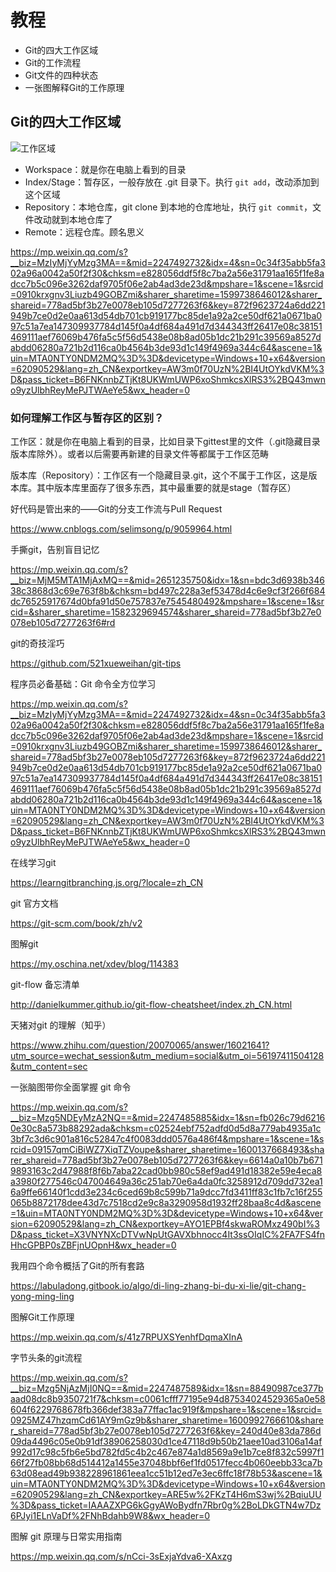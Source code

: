 # 教程



- Git的四大工作区域
- Git的工作流程
- Git文件的四种状态
- 一张图解释Git的工作原理



## Git的四大工作区域





![工作区域](https://i.loli.net/2021/06/03/1pBMUbkOPAGNWjH.jpg)

- Workspace：就是你在电脑上看到的目录
- Index/Stage：暂存区，一般存放在 .git 目录下。执行 `git add`，改动添加到这个区域
- Repository：本地仓库，git clone 到本地的仓库地址，执行 `git commit`，文件改动就到本地仓库了
- Remote：远程仓库。顾名思义



https://mp.weixin.qq.com/s?__biz=MzIyMjYyMzg3MA==&mid=2247492732&idx=4&sn=0c34f35abb5fa302a96a0042a50f2f30&chksm=e828056ddf5f8c7ba2a56e31791aa165f1fe8adcc7b5c096e3262daf9705f06e2ab4ad3de23d&mpshare=1&scene=1&srcid=0910krxgnv3Liuzb49GOBZmi&sharer_sharetime=1599738646012&sharer_shareid=778ad5bf3b27e0078eb105d7277263f6&key=872f9623724a6dd221949b7ce0d2e0aa613d54db701cb919177bc85de1a92a2ce50df621a0671ba097c51a7ea147309937784d145f0a4df684a491d7d344343ff26417e08c38151469111aef76069b476fa5c5f56d5438e08b8ad05b1dc21b291c39569a8527dabdd06280a721b2d116ca0b4564b3de93d1c149f4969a344c64&ascene=1&uin=MTA0NTY0NDM2MQ%3D%3D&devicetype=Windows+10+x64&version=62090529&lang=zh_CN&exportkey=AW3m0f70UzN%2BI4UtOYkdVKM%3D&pass_ticket=B6FNKnnbZTjKt8UKWmUWP6xoShmkcsXlRS3%2BQ43mwno9yzUlbhReyMePJTWAeYe5&wx_header=0





### 如何理解工作区与暂存区的区别？

工作区：就是你在电脑上看到的目录，比如目录下gittest里的文件（.git隐藏目录版本库除外）。或者以后需要再新建的目录文件等都属于工作区范畴

版本库（Repository）：工作区有一个隐藏目录.git，这个不属于工作区，这是版本库。其中版本库里面存了很多东西，其中最重要的就是stage（暂存区）



好代码是管出来的——Git的分支工作流与Pull Request

https://www.cnblogs.com/selimsong/p/9059964.html





手撕git，告别盲目记忆

https://mp.weixin.qq.com/s?__biz=MjM5MTA1MjAxMQ==&mid=2651235750&idx=1&sn=bdc3d6938b34638c3868d3c69e763f8b&chksm=bd497c228a3ef53478d4c6e9cf3f266f684dc76525917674d0bfa91d50e757837e7545480492&mpshare=1&scene=1&srcid=&sharer_sharetime=1582329694574&sharer_shareid=778ad5bf3b27e0078eb105d7277263f6#rd



git的奇技淫巧

https://github.com/521xueweihan/git-tips





程序员必备基础：Git 命令全方位学习

https://mp.weixin.qq.com/s?__biz=MzIyMjYyMzg3MA==&mid=2247492732&idx=4&sn=0c34f35abb5fa302a96a0042a50f2f30&chksm=e828056ddf5f8c7ba2a56e31791aa165f1fe8adcc7b5c096e3262daf9705f06e2ab4ad3de23d&mpshare=1&scene=1&srcid=0910krxgnv3Liuzb49GOBZmi&sharer_sharetime=1599738646012&sharer_shareid=778ad5bf3b27e0078eb105d7277263f6&key=872f9623724a6dd221949b7ce0d2e0aa613d54db701cb919177bc85de1a92a2ce50df621a0671ba097c51a7ea147309937784d145f0a4df684a491d7d344343ff26417e08c38151469111aef76069b476fa5c5f56d5438e08b8ad05b1dc21b291c39569a8527dabdd06280a721b2d116ca0b4564b3de93d1c149f4969a344c64&ascene=1&uin=MTA0NTY0NDM2MQ%3D%3D&devicetype=Windows+10+x64&version=62090529&lang=zh_CN&exportkey=AW3m0f70UzN%2BI4UtOYkdVKM%3D&pass_ticket=B6FNKnnbZTjKt8UKWmUWP6xoShmkcsXlRS3%2BQ43mwno9yzUlbhReyMePJTWAeYe5&wx_header=0



在线学习git

https://learngitbranching.js.org/?locale=zh_CN



git 官方文档

https://git-scm.com/book/zh/v2



图解git

https://my.oschina.net/xdev/blog/114383



git-flow 备忘清单

http://danielkummer.github.io/git-flow-cheatsheet/index.zh_CN.html



天猪对git 的理解（知乎）

https://www.zhihu.com/question/20070065/answer/16021641?utm_source=wechat_session&utm_medium=social&utm_oi=56197411504128&utm_content=sec



一张脑图带你全面掌握 git 命令

https://mp.weixin.qq.com/s?__biz=Mzg5NDEyMzA2NQ==&mid=2247485885&idx=1&sn=fb026c79d62160e30c8a573b88292ada&chksm=c02524ebf752adfd0d5d8a779ab4935a1c3bf7c3d6c901a816c52847c4f0083ddd0576a486f4&mpshare=1&scene=1&srcid=09157qmCiBiWZ7XiqTZVoupe&sharer_sharetime=1600137668493&sharer_shareid=778ad5bf3b27e0078eb105d7277263f6&key=6614a0a10b7b6719893163c2d47988f8f6b7aba22cad0bb980c58ef9ad491d18382e59e4eca8a3980f277546c047004649a36c251ab70e6a4da0fc3258912d709dd732ea16a9ffe66140f1cdd3e234c6ced69b8c599b71a9dcc7fd3411ff83c1fb7c16f255065b8872178dee43d7c7518cd2e9c8a3290958d1932ff28baa8c4d&ascene=1&uin=MTA0NTY0NDM2MQ%3D%3D&devicetype=Windows+10+x64&version=62090529&lang=zh_CN&exportkey=AYO1EPBf4skwaROMxz490bI%3D&pass_ticket=X3VNYNXcDTVwNpUtGAVXbhnocc4It3ssOIqIC%2FA7FS4fnHhcGPBP0sZBFjnUOpnH&wx_header=0



我用四个命令概括了Git的所有套路

https://labuladong.gitbook.io/algo/di-ling-zhang-bi-du-xi-lie/git-chang-yong-ming-ling



图解Git工作原理

https://mp.weixin.qq.com/s/41z7RPUXSYenhfDqmaXInA



字节头条的git流程

https://mp.weixin.qq.com/s?__biz=Mzg5NjAzMjI0NQ==&mid=2247487589&idx=1&sn=88490987ce377baad08dc8b9350721f7&chksm=c0061cfff77195e94d87534024529365a0e58604f6229768678fb366def383a77ffac1ac919f&mpshare=1&scene=1&srcid=0925MZ47hzqmCd61AY9mGz9b&sharer_sharetime=1600992766610&sharer_shareid=778ad5bf3b27e0078eb105d7277263f6&key=240d40e83da786d09da4496c05e0b91df38906258030d1ce47118d9b50b21aee10ad3106a14af992d17c98c5fb6e5bd782fd5c4b2c467e874a1d8569a9e1b7ce8f832c5997f166f27fb08bb68d514412a1455e37048bbf6ef1fd0517fecc4b060eebb33ca7b63d08ead49b938228961861eea1cc51b12ed7e3ec6ffc18f78b53&ascene=1&uin=MTA0NTY0NDM2MQ%3D%3D&devicetype=Windows+10+x64&version=62090529&lang=zh_CN&exportkey=ARE5w%2FKzT4H6mS3wj%2BqiuUU%3D&pass_ticket=IAAAZXPG6kGgyAWoBydfn7Rbr0g%2BoLDkGTN4w7Dz6PJyi1ELnVaDf%2FNhBdahb9W8&wx_header=0





图解 git 原理与日常实用指南

https://mp.weixin.qq.com/s/nCci-3sExjaYdva6-XAxzg
